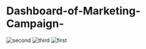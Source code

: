 # Dashboard-of-Marketing-Campaign-
![second](https://user-images.githubusercontent.com/28704563/140769763-405ce08e-fffb-44cd-9bbe-1b179a0a6938.PNG)
![third](https://user-images.githubusercontent.com/28704563/140769766-13d04003-b8d1-4e64-bc52-4a110e350ef7.PNG)
![first](https://user-images.githubusercontent.com/28704563/140769769-118dafac-56a5-41ee-971a-8ed9f4e9922e.PNG)
